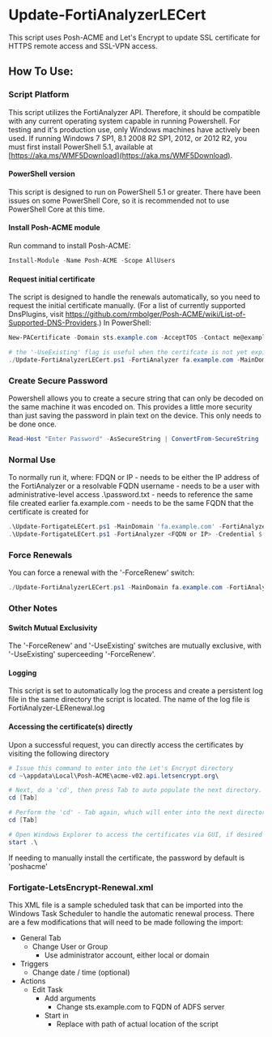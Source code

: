 # Update-FortiAnalyzerLECert

This script uses Posh-ACME and Let's Encrypt to update SSL certificate for HTTPS remote access and SSL-VPN access.  
## How To Use:

### Script Platform

This script utilizes the FortiAnalyzer API. Therefore, it should be compatible with any current operating system capable in running Powershell.  For testing and it's production use, only Windows machines have actively been used.
If running Windows 7 SP1, 8.1 2008 R2 SP1, 2012, or 2012 R2, you must first install PowerShell 5.1, available at [https://aka.ms/WMF5Download](https://aka.ms/WMF5Download).

#### PowerShell version

This script is designed to run on PowerShell 5.1 or greater.  There have been issues on some PowerShell Core, so it is recommended not to use PowerShell Core at this time.  

#### Install Posh-ACME module

Run command to install Posh-ACME:
```powershell
Install-Module -Name Posh-ACME -Scope AllUsers
```

#### Request initial certificate
The script is designed to handle the renewals automatically, so you need to request the initial certificate manually.  (For a list of currently supported DnsPlugins, visit https://github.com/rmbolger/Posh-ACME/wiki/List-of-Supported-DNS-Providers.)  In PowerShell:

```powershell
New-PACertificate -Domain sts.example.com -AcceptTOS -Contact me@example.com -DnsPlugin Cloudflare -PluginArgs @{CFAuthEmail="me@example.com";CFAuthKey='xxx'}

# the '-UseExisting' flag is useful when the certifcate is not yet expired
./Update-FortiAnalyzerLECert.ps1 -FortiAnalyzer fa.example.com -MainDomain fa.example.com -Credential $(New-Object pscredential 'username',(gc .\password.txt | ConvertTo-SecureString)) -UseExisting
```
### Create Secure Password
Powershell allows you to create a secure string that can only be decoded on the same machine it was encoded on.  This provides a little more security than just saving the password in plain text on the device.  This only needs to be done once.

```powershell
Read-Host "Enter Password" -AsSecureString | ConvertFrom-SecureString | Out-File ".\password.txt"
```

### Normal Use
To normally run it, where:
FDQN or IP - needs to be either the IP address of the FortiAnalyzer or a resolvable FQDN
username - needs to be a user with administrative-level access
.\password.txt - needs to reference the same file created earlier
fa.example.com - needs to be the same FQDN that the certificate is created for

```powershell
.\Update-FortigateLECert.ps1 -MainDomain 'fa.example.com' -FortiAnalyzer '10.0.0.1' -Credential $(New-Object pscredential 'username',(gc .\password.txt | ConvertTo-SecureString))
.\Update-FortigateLECert.ps1 -FortiAnalyzer <FQDN or IP> -Credential $(New-Object pscredential 'username',(gc .\password.txt | ConvertTo-SecureString)) -MainDomain fa.example.com"
```

### Force Renewals

You can force a renewal with the '-ForceRenew' switch:

```powershell
./Update-FortiAnalyzerLECert.ps1 -MainDomain fa.example.com -FortiAnalyzer '10.0.0.1' -Credential $(New-Object pscredential 'username',(gc .\password.txt | ConvertTo-SecureString)) -ForceRenew
```
### Other Notes

#### Switch Mutual Exclusivity

The '-ForceRenew' and '-UseExisting' switches are mutually exclusive, with '-UseExisting' superceeding '-ForceRenew'.

#### Logging

This script is set to automatically log the process and create a persistent log file in the same directory the script is located.  The name of the log file is FortiAnalyzer-LERenewal.log

#### Accessing the certificate(s) directly

Upon a successful request, you can directly access the certificates by visiting the following directory

```powershell
# Issue this command to enter into the Let's Encrypt directory
cd ~\appdata\Local\Posh-ACME\acme-v02.api.letsencrypt.org\

# Next, do a 'cd', then press Tab to auto populate the next directory.  This directory represents your account number.
cd [Tab]

# Perform the 'cd' - Tab again, which will enter into the next directory, which should be the name of the certificate you requested.
cd [Tab]

# Open Windows Explorer to access the certificates via GUI, if desired
start .\
```
If needing to manually install the certificate, the password by default is 'poshacme'

### Fortigate-LetsEncrypt-Renewal.xml

This XML file is a sample scheduled task that can be imported into the Windows Task Scheduler to handle the automatic renewal process.  There are a few modifications that will need to be made following the import:
- General Tab
    - Change User or Group
        - Use administrator account, either local or domain
- Triggers
    - Change date / time (optional)
- Actions
    - Edit Task
        - Add arguments
            - Change sts.example.com to FQDN of ADFS server
        - Start in
            - Replace with path of actual location of the script
